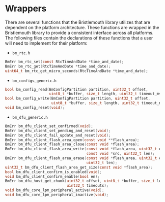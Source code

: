 # Wrappers

There are several functions that the Bristlemouth library utilizes that are dependent on the platform architecture.
These functions are wrapped in the Bristlemouth library to provide a consistent interface across all platforms.
The following files contain the declarations of these functions that a user will need to implement for their platform:

- `bm_rtc.h`
```c
BmErr bm_rtc_set(const RtcTimeAndDate *time_and_date);
BmErr bm_rtc_get(RtcTimeAndDate *time_and_date);
uint64_t bm_rtc_get_micro_seconds(RtcTimeAndDate *time_and_date);
```

- `bm_configs_generic.h`
```c
bool bm_config_read(BmConfigPartition partition, uint32_t offset,
                    uint8_t *buffer, size_t length, uint32_t timeout_ms);
bool bm_config_write(BmConfigPartition partition, uint32_t offset,
                     uint8_t *buffer, size_t length, uint32_t timeout_ms);
void bm_config_reset(void);
```

- `bm_dfu_generic.h`
```c
BmErr bm_dfu_client_set_confirmed(void);
BmErr bm_dfu_client_set_pending_and_reset(void);
BmErr bm_dfu_client_fail_update_and_reset(void);
BmErr bm_dfu_client_flash_area_open(const void **flash_area);
BmErr bm_dfu_client_flash_area_close(const void *flash_area);
BmErr bm_dfu_client_flash_area_write(const void *flash_area, uint32_t off,
                                     const void *src, uint32_t len);
BmErr bm_dfu_client_flash_area_erase(const void *flash_area, uint32_t off,
                                     uint32_t len);
uint32_t bm_dfu_client_flash_area_get_size(const void *flash_area);
bool bm_dfu_client_confirm_is_enabled(void);
void bm_dfu_client_confirm_enable(bool en);
BmErr bm_dfu_host_get_chunk(uint32_t offset, uint8_t *buffer, size_t len,
                            uint32_t timeouts);
void bm_dfu_core_lpm_peripheral_active(void);
void bm_dfu_core_lpm_peripheral_inactive(void);
```


